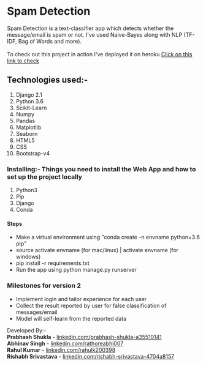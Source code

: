 # Spam Detection
Spam Detection is a text-classifier app which detects whether the message/email is spam or not. I've used Naive-Bayes along with NLP (TF-IDF, Bag of Words and more). <br>
<br>
To check out this project in action I've deployed it on heroku
[Click on this link to check](https://spamham.herokuapp.com)


## Technologies used:-

1. Django 2.1
2. Python 3.6
3. Scikit-Learn
4. Numpy
5. Pandas
6. Matplotlib
7. Seaborn
4. HTML5
5. CSS
6. Bootstrap-v4

### Installing:- Things you need to install the Web App and how to set up the project locally

1. Python3
2. Pip
3. Django
4. Conda

#### Steps
- Make a virtual environment using "conda create -n envname python=3.6 pip"
- source activate envname (for mac/linux) | activate envname (for windows)
- pip install -r requirements.txt
- Run the app using python manage.py runserver

### Milestones for version 2
- Implement login and tailor experience for each user
- Collect the result reported by user for false classification of messages/email
- Model will self-learn from the reported data

Developed By:-  <br />
**Prabhash Shukla**  - [linkedin.com/prabhash-shukla-a35510141](https://www.linkedin.com/in/prabhash-shukla-a35510141/)  <br />
**Abhinav Singh**  - [linkedin.com/rathoreabhi007](https://www.linkedin.com/in/rathoreabhi007/)  <br />
**Rahul Kumar**  - [linkedin.com/rahulk200398](https://www.linkedin.com/in/rahulk200398/)  <br />
**Rishabh Srivastava**  - [linkedin.com/rishabh-srivastava-4704a8157](https://www.linkedin.com/in/rishabh-srivastava-4704a8157/)  <br />

